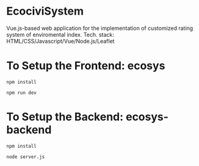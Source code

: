 # EcociviSystem
Vue.js-based web application for the implementation of customized rating system of enviromental index.
Tech. stack: HTML/CSS/Javascript/Vue/Node.js/Leaflet 
# To Setup the Frontend: ecosys

```
npm install
```
```
npm run dev
```

# To Setup the Backend: ecosys-backend

```
npm install
```
```
node server.js
```
